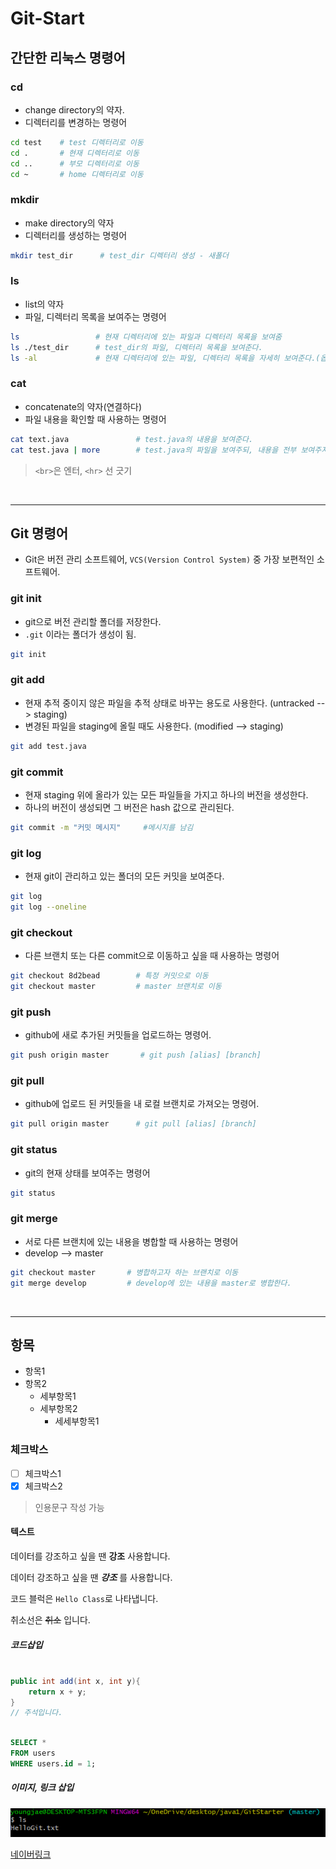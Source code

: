 # Git-Start

## 간단한 리눅스 명령어

### cd

- change directory의 약자.
- 디렉터리를 변경하는 명령어

```bash
cd test    # test 디렉터리로 이동
cd .       # 현재 디렉터리로 이동
cd ..      # 부모 디렉터리로 이동
cd ~       # home 디렉터리로 이동
```

### mkdir

- make directory의 약자
- 디렉터리를 생성하는 명령어

```bash
mkdir test_dir      # test_dir 디렉터리 생성 - 새폴더
```

### ls

- list의 약자
- 파일, 디렉터리 목록을 보여주는 명령어

```bash
ls                 # 현재 디렉터리에 있는 파일과 디렉터리 목록을 보여줌
ls ./test_dir      # test_dir의 파일, 디렉터리 목록을 보여준다.
ls -al             # 현재 디렉터리에 있는 파일, 디렉터리 목록을 자세히 보여준다.(옵션은 -를 붙여서 씀, -a와 -l이 더해져 있음)
```

### cat

- concatenate의 약자(연결하다)
- 파일 내용을 확인할 때 사용하는 명령어

```bash
cat text.java               # test.java의 내용을 보여준다.
cat test.java | more        # test.java의 파일을 보여주되, 내용을 전부 보여주지 않고 더 보기(more) 상태로 보여줌.
```

> `<br>`은 엔터, `<hr>` 선 긋기

<br><hr>

## Git 명령어

- Git은 버전 관리 소프트웨어, `VCS(Version Control System)` 중 가장 보편적인 소프트웨어.

### git init

- git으로 버전 관리할 폴더를 저장한다.
- `.git` 이라는 폴더가 생성이 됨.

```bash
git init
```

### git add

- 현재 추적 중이지 않은 파일을 추적 상태로 바꾸는 용도로 사용한다. (untracked --> staging)
- 변경된 파일을 staging에 올릴 때도 사용한다. (modified --> staging)

```bash
git add test.java
```

### git commit

- 현재 staging 위에 올라가 있는 모든 파일들을 가지고 하나의 버전을 생성한다.
- 하나의 버전이 생성되면 그 버전은 hash 값으로 관리된다.

```bash
git commit -m "커밋 메시지"     #메시지를 남김
```

### git log

- 현재 git이 관리하고 있는 폴더의 모든 커밋을 보여준다.

```bash
git log
git log --oneline
```

### git checkout

- 다른 브랜치 또는 다른 commit으로 이동하고 싶을 때 사용하는 명령어

```bash
git checkout 8d2bead        # 특정 커밋으로 이동
git checkout master         # master 브랜치로 이동
```

### git push

- github에 새로 추가된 커밋들을 업로드하는 명령어.

```bash
git push origin master       # git push [alias] [branch]
```

### git pull

- github에 업로드 된 커밋들을 내 로컬 브랜치로 가져오는 명령어.

```bash
git pull origin master      # git pull [alias] [branch]
```

### git status

- git의 현재 상태를 보여주는 명령어

```bash
git status
```

### git merge

- 서로 다른 브랜치에 있는 내용을 병합할 때 사용하는 명령어
- develop --> master

```bash
git checkout master       # 병합하고자 하는 브랜치로 이동
git merge develop         # develop에 있는 내용을 master로 병합한다.
```

</br><hr>

## 항목

- 항목1
- 항목2
  - 세부항목1
  - 세부항목2
    - 세세부항목1

### 체크박스

- [ ] 체크박스1
- [x] 체크박스2

> 인용문구 작성 가능

#### 텍스트

데이터를 강조하고 싶을 땐 **강조** 사용합니다.

데이터 강조하고 싶을 땐 **_강조_** 를 사용합니다.

코드 블럭은 `Hello Class`로 나타냅니다.

취소선은 ~~취소~~ 입니다.

##### 코드삽입

```java

public int add(int x, int y){
    return x + y;
}
// 주석입니다.
```

```sql

SELECT *
FROM users
WHERE users.id = 1;
```

##### 이미지, 링크 삽입

![이미지](./capture.PNG)

[네이버링크](https://www.naver.com)
